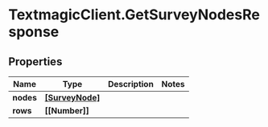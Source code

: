 # TextmagicClient.GetSurveyNodesResponse

## Properties
Name | Type | Description | Notes
------------ | ------------- | ------------- | -------------
**nodes** | [**[SurveyNode]**](SurveyNode.md) |  | 
**rows** | **[[Number]]** |  | 


